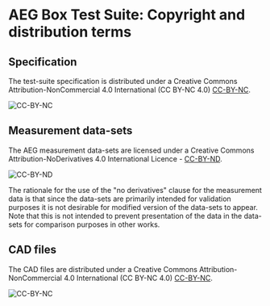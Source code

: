 # AEG Box Test Suite: Copyright and distribution terms

## Specification

The test-suite specification is distributed under a Creative Commons 
Attribution-NonCommercial 4.0 International (CC BY-NC 4.0) [CC-BY-NC].

![](https://i.creativecommons.org/l/by-nc/4.0/88x31.png "CC-BY-NC")

## Measurement data-sets 

The AEG measurement data-sets are licensed under a Creative Commons 
Attribution-NoDerivatives 4.0 International Licence - [CC-BY-ND][].

![](http://i.creativecommons.org/l/by-nd/4.0/88x31.png "CC-BY-ND")

The rationale for the use of the "no derivatives" clause for the measurement
data is that since the data-sets are primarily intended for validation
purposes it is not desirable for modified version of the data-sets to appear.
Note that this is not intended to prevent presentation of the data in the 
data-sets for comparison purposes in other works.

## CAD files

The CAD files are distributed under a Creative Commons 
Attribution-NonCommercial 4.0 International (CC BY-NC 4.0) [CC-BY-NC].

![](https://i.creativecommons.org/l/by-nc/4.0/88x31.png "CC-BY-NC")



[CC-BY-ND]: http://creativecommons.org/licenses/by-nd/4.0/legalcode
[CC-BY-NC]: http://creativecommons.org/licenses/by-nc/4.0/legalcode

